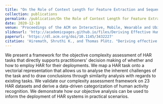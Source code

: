 ```yaml
---
title: "On the Role of Context Length for Feature Extraction and Sequence Modeling in Human Activity Recognition"
collection: publications
permalink: /publication/On the Role of Context Length for Feature Extraction and Sequence Modeling in Human Activity Recognition
date: 2020-12-18
venue: 'Proceedings of the ACM on Interactive, Mobile, Wearable and Ubiquitous Technologies'
slidesurl: 'http://academicpages.github.io/files/Deriving Effective Human Activity Recognition Systems Through Objective Task Complexity Assessment.pdf'
paperurl: 'https://dl.acm.org/doi/10.1145/3432227'
citation: 'Hiremath, Shruthi K., and Thomas Plötz. "Deriving effective human activity recognition systems through objective task complexity assessment." Proceedings of the ACM on Interactive, Mobile, Wearable and Ubiquitous Technologies 4, no. 4 (2020): 1-24.'
---
```


We present a framework for the objective complexity assessment of HAR tasks that directly supports practitioners' decision making of whether and how to employ HAR for their deployments. We map a HAR task onto a vectorial representation that allows us to analyse the inherent challenges of the task and to draw conclusions through similarity analysis with regards to existing tasks. We validate our complexity assessment framework on 23 HAR datasets and derive a data-driven categorization of human activity recognition. We demonstrate how our objective analysis can be used to inform the deployment of HAR systems in practical scenarios.
